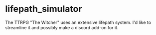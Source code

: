 # lifepath_simulator
The TTRPG "The Witcher" uses an extensive lifepath system. I'd like to streamline it and possibly make a discord add-on for it.
